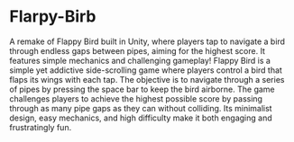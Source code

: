 # Flarpy-Birb
A remake of Flappy Bird built in Unity, where players tap to navigate a bird through endless gaps between pipes, aiming for the highest score. It features simple mechanics and challenging gameplay!
Flappy Bird is a simple yet addictive side-scrolling game where players control a bird that flaps its wings with each tap. The objective is to navigate through a series of pipes by pressing the space bar to keep the bird airborne. The game challenges players to achieve the highest possible score by passing through as many pipe gaps as they can without colliding. Its minimalist design, easy mechanics, and high difficulty make it both engaging and frustratingly fun.
